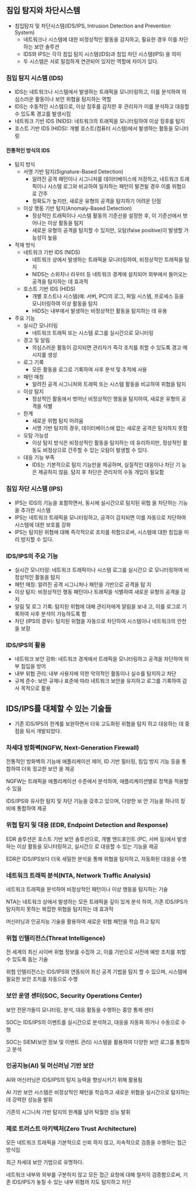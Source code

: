 ## 침입 탐지와 차단시스템

* 침입탐지 및 차단시스템(IDS/IPS, Intrusion Detection and Prevention System)
	* 네트워크나 시스템에 대한 비정상적인 활동을 감지하고, 필요한 경우 이를 차단하는 보안 솔루션
	* IDS와 IPS는 각각 침입 탐지 시스템(IDS)과 침입 차단 시스템(IPS) 을 의미
	* 두 시스템은 서로 밀접하게 연관되어 있지만 역할에 차이가 있다.

### 침입 탐지 시스템 (IDS)

* IDS는 네트워크나 시스템에서 발생하는 트래픽을 모니터링하고, 이를 분석하여 의심스러운 활동이나 보안 위협을 탐지하는 역할
* IDS는 수동적인 시스템으로, 이상 징후를 감지한 후 관리자가 이를 분석하고 대응할 수 있도록 경고를 발생시킴
* 네트워크 기반 IDS (NIDS): 네트워크의 트래픽을 모니터링하여 이상 징후를 탐지
* 호스트 기반 IDS (HIDS): 개별 호스트(컴퓨터 시스템)에서 발생하는 활동을 모니터링
#### 전통적인 방식의 IDS
* 탐지 방식
	* 서명 기반 탐지(Signature-Based Detection)
		* 알려진 공격 패턴이나 시그니처를 데이터베이스에 저장하고, 네트워크 트래픽이나 시스템 로그와 비교하여 일치하는 패턴이 발견될 경우 이를 위협으로 간주
		* 정확도가 높지만, 새로운 유형의 공격을 탐지하기 어려운 단점 
	* 이상 행동 기반 탐지(Anomaly-Based Detection)
		* 정상적인 트래픽이나 시스템 활동의 기준선을 설정한 후, 이 기준선에서 벗어나는 이상 활동을 탐지
		* 새로운 유형의 공격을 탐지할 수 있지만, 오탐(false positive)이 발생할 가능성이 높음
* 적재 방식
	* 네트워크 기반 IDS (NIDS) 
		* 네트워크 상에서 발생하는 트래픽을 모니터링하여, 비정상적인 트래픽을 탐지			
		* NIDS는 스위치나 라우터 등 네트워크 경계에 설치되어 외부에서 들어오는 공격을 탐지하는 데 효과적
	* 호스트 기반 IDS (HIDS)
		* 개별 호스트나 시스템(예: 서버, PC)의 로그, 파일 시스템, 프로세스 등을 모니터링하여 이상 활동을 탐지
		* HIDS는 내부에서 발생하는 비정상적인 활동을 탐지하는 데 유용
* 주요 기능
	* 실시간 모니터링 
		* 네트워크 트래픽 또는 시스템 로그를 실시간으로 모니터링
	* 경고 및 알림  
		* 의심스러운 활동이 감지되면 관리자가 즉각 조치를 취할 수 있도록 경고 메시지를 생성
	* 로그 기록
		* 모든 활동을 로그로 기록하여 사후 분석 및 추적에 사용 
	* 패턴 매칭
		* 알려진 공격 시그니처와 트래픽 또는 시스템 활동을 비교하여 위협을 탐지 
	* 이상 탐지
		* 정상적인 활동에서 벗어난 비정상적인 행동을 탐지하여, 새로운 유형의 공격을 식별
	* 한계
		* 새로운 위협 탐지 어려움  
		* 서명 기반 탐지의 경우, 데이터베이스에 없는 새로운 공격은 탐지하지 못함  
	* 오탐 가능성
		* 이상 탐지 방식은 비정상적인 활동을 탐지하는 데 유리하지만, 정상적인 활동도 비정상으로 간주할 수 있는 오탐이 발생할 수 있다.
	* 대응 기능 부족
		* IDS는 기본적으로 탐지 기능만을 제공하며, 실질적인 대응이나 차단 기 능은 제공하지 않음. 탐지 후 차단은 관리자의 수동 개입이 필요함


### 침입 차단 시스템 (IPS)
* IPS는 IDS의 기능을 포함하면서, 동시에 실시간으로 탐지된 위협 을 차단하는 기능을 추가한 시스템
* IPS는 네트워크 트래픽을 모니터링하고, 공격이 감지되면 이를 자동으로 차단하여 시스템에 대한 보호를 강화
* IPS는 탐지된 위협에 대해 즉각적으로 조치를 취함으로써, 시스템에 대한 침입을 미리 방지할 수 있다.

###  IDS/IPS의 주요 기능

* 실시간 모니터링: 네트워크 트래픽이나 시스템 로그를 실시간으 로 모니터링하여 비정상적인 활동을 탐지
* 패턴 매칭: 알려진 공격 시그니처나 패턴을 기반으로 공격을 탐 지
* 이상 탐지: 비정상적인 행동 패턴이나 트래픽을 식별하여 새로운 유형의 공격을 감지
* 알림 및 로그 기록: 탐지된 위협에 대해 관리자에게 알림을 보내 고, 이를 로그로 기록하여 사후 분석이 가능하도록 함
* 차단 (IPS의 경우): 탐지된 위협을 자동으로 차단하여 시스템이나 네트워크의 안전을 보장

### IDS/IPS의 활용
* 네트워크 보안 강화: 네트워크 경계에서 트래픽을 모니터링하고 공격을 차단하여 외부 침입을 방어
* 내부 위협 관리: 내부 사용자에 의한 악의적인 활동이나 실수를 탐지하고 차단
* 규제 준수: 보안 규제나 표준에 따라 네트워크 보안을 유지하고 로그를 기록하여 감사 목적으로 활용



## IDS/IPS를 대체할 수 있는 기술들
* 기존 IDS/IPS의 한계를 보완하면서 더욱 고도화된 위협을 탐지 하고 대응하는 데 중점을 둬서 개발되었다.

### 차세대 방화벽(NGFW, Next-Generation Firewall) 

전통적인 방화벽의 기능에 애플리케이션 제어, ID 기반 필터링, 침입 방지 기능 등을 통합하여 더욱 정교한 보안 을 제공

NGFW는 트래픽을 애플리케이션 수준에서 분석하여, 애플리케이션별로 정책을 적용할 수 있음

IDS/IPS와 유사한 탐지 및 차단 기능을 갖추고 있으며, 다양한 보 안 기능을 하나의 장비에 통합하여 제공

### 위협 탐지 및 대응 (EDR, Endpoint Detection and Response) 

EDR 솔루션은 호스트 기반 보안 솔루션으로, 개별 엔드포인트 (PC, 서버 등)에서 발생하는 이상 활동을 모니터링하고, 실시간으 로 대응할 수 있는 기능을 제공

EDR은 IDS/IPS보다 더욱 세밀한 분석을 통해 위협을 탐지하고, 자동화된 대응을 수행


### 네트워크 트래픽 분석(NTA, Network Traffic Analysis)  
네트워크 트래픽을 분석하여 비정상적인 패턴이나 이상 행동을 탐지하는 기술

NTA는 네트워크 상에서 발생하는 모든 트래픽을 깊이 있게 분석 하여, 기존 IDS/IPS가 탐지하지 못하는 복잡한 위협을 탐지하는 데 효과적

머신러닝과 인공지능 기술을 활용하여 새로운 위협 패턴을 학습 하고 탐지


### 위협 인텔리전스(Threat Intelligence)  

전 세계의 최신 사이버 위협 정보를 수집하 고, 이를 기반으로 사전에 예방 조치를 취할 수 있도록 돕는 기술

위협 인텔리전스는 IDS/IPS와 연동되어 최신 공격 기법을 탐지 할 수 있으며, 시스템에 필요한 보안 조치를 자동으로 수행


### 보안 운영 센터(SOC, Security Operations Center)  

보안 전문가들이 모니터링, 분석, 대응 활동을 수행하는 중앙 통제 센터

 SOC는 IDS/IPS의 이벤트를 실시간으로 분석하고, 대응을 자동화 하거나 수동으로 수행

SOC는 SIEM(보안 정보 및 이벤트 관리) 시스템을 활용하여 다양한 보안 로그를 통합하고 분석

### 인공지능(AI) 및 머신러닝 기반 보안  

AI와 머신러닝은 IDS/IPS의 탐지 능력을 향상시키기 위해 활용됨 

AI 기반 보안 시스템은 비정상적인 패턴을 학습하고 새로운 위협을 실시간으로 탐지하는 데 강력한 성능을 발휘  

기존의 시그니처 기반 탐지의 한계를 넘어 탁월한 성능 발휘


### 제로 트러스트 아키텍처(Zero Trust Architecture)
모든 네트워크 트래픽을 기본적으로 신뢰 하지 않고, 지속적으로 검증을 수행하는 접근 방식임

최근 차세대 보안 기법으로 유명하다.

네트워크 내부와 외부를 구분하지 않고 모든 접근 요청에 대해 철저히 검증함으로써, 기존 IDS/IPS가 놓칠 수 있는 내부 위협까 지도 탐지하고 차단